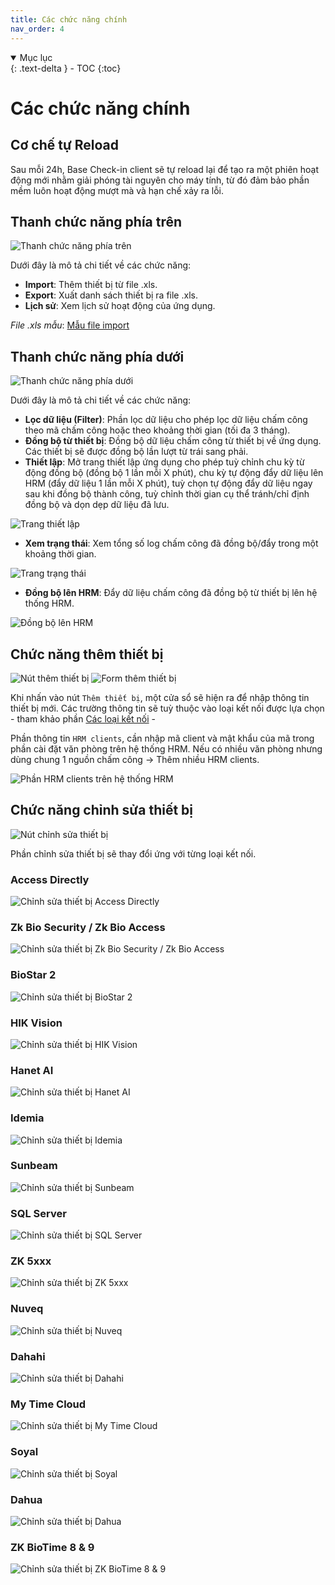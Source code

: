 ```yaml
---
title: Các chức năng chính
nav_order: 4
---
```


<details open markdown="block">
  <summary>
    Mục lục
  </summary>
  {: .text-delta }
- TOC
{:toc}
</details>

# Các chức năng chính

## Cơ chế tự Reload

Sau mỗi 24h, Base Check-in client sẽ tự reload lại để tạo ra một phiên hoạt động mới nhằm giải phóng tài nguyên cho máy tính, từ đó đảm bảo phần mềm luôn hoạt động mượt mà và hạn chế xảy ra lỗi.

## Thanh chức năng phía trên

<img src="{{site.baseurl}}/assets/images/functions_at_top.png" alt="Thanh chức năng phía trên" class="doc-image">

Dưới đây là mô tả chi tiết về các chức năng:

- **Import**: Thêm thiết bị từ file .xls.
- **Export**: Xuất danh sách thiết bị ra file .xls.
- **Lịch sử**: Xem lịch sử hoạt động của ứng dụng.

<i>File .xls mẫu</i>: 
<a href="{{site.baseurl}}/assets/sample/import_devices_sample.xls" download>Mẫu file import</a>

## Thanh chức năng phía dưới

<img src="{{site.baseurl}}/assets/images/functions_at_bottom.png" alt="Thanh chức năng phía dưới" class="doc-image">

Dưới đây là mô tả chi tiết về các chức năng:

- **Lọc dữ liệu (Filter)**: Phần lọc dữ liệu cho phép lọc dữ liệu chấm công theo mã chấm công hoặc theo khoảng thời gian (tối đa 3 tháng).
- **Đồng bộ từ thiết bị**: Đồng bộ dữ liệu chấm công từ thiết bị về ứng dụng. Các thiết bị sẽ được đồng bộ lần lượt từ trái sang phải.
- **Thiết lập**: Mở trang thiết lập ứng dụng cho phép tuỳ chỉnh chu kỳ từ động đồng bộ (đồng bộ 1 lần mỗi X phút), chu kỳ tự động đẩy dữ liệu lên HRM (đẩy dữ liệu 1 lần mỗi X phút), tuỳ chọn tự động đẩy dữ liệu ngay sau khi đồng bộ thành công, tuỳ chỉnh thời gian cụ thể tránh/chỉ định đồng bộ và dọn dẹp dữ liệu đã lưu.

<img src="{{site.baseurl}}/assets/images/setting.png" alt="Trang thiết lập" class="doc-image">

- **Xem trạng thái**: Xem tổng số log chấm công đã đồng bộ/đẩy trong một khoảng thời gian.

<img src="{{site.baseurl}}/assets/images/push_pull_history.png" alt="Trang trạng thái" class="doc-image">

- **Đồng bộ lên HRM**: Đẩy dữ liệu chấm công đã đồng bộ từ thiết bị lên hệ thống HRM.

<img src="{{site.baseurl}}/assets/images/push_to_hrm.png" alt="Đồng bộ lên HRM" class="doc-image">

## Chức năng thêm thiết bị

<img src="{{site.baseurl}}/assets/images/add_device_button.png" alt="Nút thêm thiết bị" class="doc-image">

<img src="{{site.baseurl}}/assets/images/add_device_modal.png" alt="Form thêm thiết bị" class="doc-image">

Khi nhấn vào nút `Thêm thiết bị`, một cửa sổ sẽ hiện ra để nhập thông tin thiết bị mới. Các trường thông tin sẽ tuỳ thuộc vào loại kết nối được lựa chọn - tham khảo phần [Các loại kết nối](/pages/connections/CONNECTIONS_OVERVIEW) -  

Phần thông tin `HRM clients`, cần nhập mã client và mật khẩu của mã trong phần cài đặt văn phòng trên hệ thống HRM. Nếu có nhiều văn phòng nhưng dùng chung 1 nguồn chấm công → Thêm nhiều HRM clients.

<img src="{{site.baseurl}}/assets/images/get_hrm_client.png" alt="Phần HRM clients trên hệ thống HRM" class="doc-image">

## Chức năng chỉnh sửa thiết bị

<img src="{{site.baseurl}}/assets/images/device_setting.png" alt="Nút chỉnh sửa thiết bị">

Phần chỉnh sửa thiết bị sẽ thay đổi ứng với từng loại kết nối.

### Access Directly

<img src="{{site.baseurl}}/assets/images/setting_device_access_directly.png" alt="Chỉnh sửa thiết bị Access Directly" class="doc-image">

### Zk Bio Security / Zk Bio Access

<img src="{{site.baseurl}}/assets/images/setting_device_zkbiosecurity.png" alt="Chỉnh sửa thiết bị Zk Bio Security / Zk Bio Access" class="doc-image">

### BioStar 2

<img src="{{site.baseurl}}/assets/images/setting_device_biostar2.png" alt="Chỉnh sửa thiết bị BioStar 2" class="doc-image">

### HIK Vision

<img src="{{site.baseurl}}/assets/images/setting_device_hikvision.png" alt="Chỉnh sửa thiết bị HIK Vision" class="doc-image">

### Hanet AI

<img src="{{site.baseurl}}/assets/images/setting_device_hanet_ai.png" alt="Chỉnh sửa thiết bị Hanet AI" class="doc-image">

### Idemia

<img src="{{site.baseurl}}/assets/images/setting_device_idemia.png" alt="Chỉnh sửa thiết bị Idemia" class="doc-image">

### Sunbeam

<img src="{{site.baseurl}}/assets/images/setting_device_sunbeam.png" alt="Chỉnh sửa thiết bị Sunbeam" class="doc-image">

### SQL Server

<img src="{{site.baseurl}}/assets/images/setting_device_sql_server.png" alt="Chỉnh sửa thiết bị SQL Server" class="doc-image">

### ZK 5xxx

<img src="{{site.baseurl}}/assets/images/setting_device_zk_5xxx.png" alt="Chỉnh sửa thiết bị ZK 5xxx" class="doc-image">

### Nuveq

<img src="{{site.baseurl}}/assets/images/setting_device_nuveq.png" alt="Chỉnh sửa thiết bị Nuveq" class="doc-image">

### Dahahi

<img src="{{site.baseurl}}/assets/images/setting_device_dahahi.png" alt="Chỉnh sửa thiết bị Dahahi" class="doc-image">

### My Time Cloud

<img src="{{site.baseurl}}/assets/images/setting_device_mytime_cloud.png" alt="Chỉnh sửa thiết bị My Time Cloud" class="doc-image">

### Soyal

<img src="{{site.baseurl}}/assets/images/setting_device_soyal.png" alt="Chỉnh sửa thiết bị Soyal" class="doc-image">

### Dahua

<img src="{{site.baseurl}}/assets/images/setting_device_dahua.png" alt="Chỉnh sửa thiết bị Dahua" class="doc-image">

### ZK BioTime 8 & 9

<img src="{{site.baseurl}}/assets/images/setting_device_zkbiotime.png" alt="Chỉnh sửa thiết bị ZK BioTime 8 & 9" class="doc-image">
